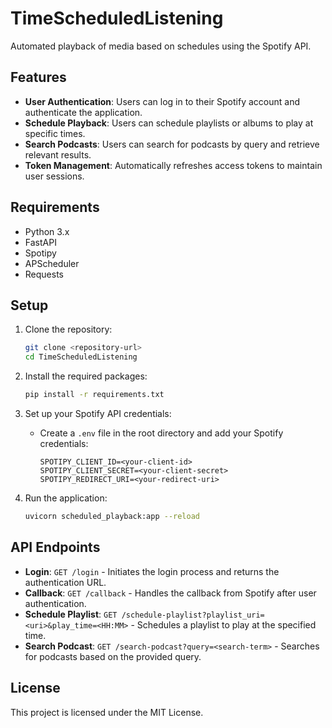 # TimeScheduledListening

Automated playback of media based on schedules using the Spotify API.

## Features
- **User Authentication**: Users can log in to their Spotify account and authenticate the application.
- **Schedule Playback**: Users can schedule playlists or albums to play at specific times.
- **Search Podcasts**: Users can search for podcasts by query and retrieve relevant results.
- **Token Management**: Automatically refreshes access tokens to maintain user sessions.

## Requirements
- Python 3.x
- FastAPI
- Spotipy
- APScheduler
- Requests

## Setup
1. Clone the repository:
   ```bash
   git clone <repository-url>
   cd TimeScheduledListening
   ```

2. Install the required packages:
   ```bash
   pip install -r requirements.txt
   ```

3. Set up your Spotify API credentials:
   - Create a `.env` file in the root directory and add your Spotify credentials:
     ```
     SPOTIPY_CLIENT_ID=<your-client-id>
     SPOTIPY_CLIENT_SECRET=<your-client-secret>
     SPOTIPY_REDIRECT_URI=<your-redirect-uri>
     ```

4. Run the application:
   ```bash
   uvicorn scheduled_playback:app --reload
   ```

## API Endpoints
- **Login**: `GET /login` - Initiates the login process and returns the authentication URL.
- **Callback**: `GET /callback` - Handles the callback from Spotify after user authentication.
- **Schedule Playlist**: `GET /schedule-playlist?playlist_uri=<uri>&play_time=<HH:MM>` - Schedules a playlist to play at the specified time.
- **Search Podcast**: `GET /search-podcast?query=<search-term>` - Searches for podcasts based on the provided query.

## License
This project is licensed under the MIT License.